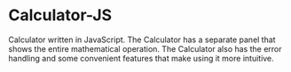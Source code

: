 # Calculator-JS
Calculator written in JavaScript. The Calculator has a separate panel that shows the entire mathematical operation. 
The Calculator also has the error handling and some convenient features that make using it more intuitive.

